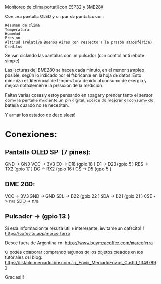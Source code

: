Monitoreo de clima portatil con ESP32 y BME280

Con una pantalla OLED y un par de pantallas con:

    Resumen de clima
    Temperatura
    Humedad
    Presion
    Altitud (relativa Buenos Aires con respecto a la presón atmosférica)
    Creditos

Se van ciclando las pantallas con un pulsador (con control anti rebote simple)

Las lecturas del BME280 se hacen cada minuto, en el menor sampleo posible, según lo indicado por el fabricante en la hoja de datos. Esto minimiza el diferencial de temperatura debido al consumo de energía y mejora notablemente la presición de la medición.

Faltan varias cosas y estoy pensando en apagar y prender tanto el sensor como la pantalla mediante un pin digital, acerca de mejorar el consumo de batería cuando no se necesitan.

Y armar los estados de deep sleep!

Conexiones:
============

Pantalla OLED SPI (7 pines):
----------------------------
GND -> GND
VCC -> 3V3
D0  -> D18 (gpio 18 )
D1  -> D23 (gpio 5 )
RES -> TX2 (gpio 17 )
DC  -> RX2 (gpio 16 )
CS  -> D5  (gpio 5 )

BME 280:
--------
VCC -> 3V3
GND -> GND
SCL -> D22 (gpio 22 )
SDA -> D21 (gpio 21 )
CSE -> n/a
SDO -> n/a


Pulsador -> (gpio 13 )
----------------------

Si esta información te resulta útil e interesante, invitame un cafecito!!!
https://cafecito.app/marce_ferra

Desde fuera de Argentina en:
https://www.buymeacoffee.com/marceferra

O podés colaborar comprando algunos de los objetos creados en los tutoriales del blog:
https://listado.mercadolibre.com.ar/_Envio_MercadoEnvios_CustId_13497891

Gracias!!!